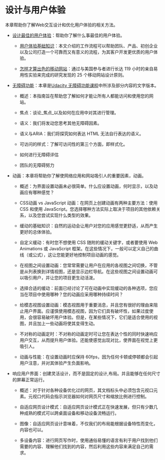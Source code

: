 # 设计与用户体验

本章帮助你了解Web交互设计和优化用户体验的相关方法。

* [设计最佳的用户体验](/she-ji-yu-yong-hu-ti-yan/she-ji-zui-jia-de-yong-hu-ti-yan.md)：帮助你了解什么事最佳的用户体验。

  * [用户体验基础知识](/she-ji-yu-yong-hu-ti-yan/she-ji-zui-jia-de-yong-hu-ti-yan/ji-chu-zhi-shi.md)：本文介绍的工作流程可以帮助团队、产品、初创企业以及公司打造一个可靠而又有意义的流程，为其客户开发更优质的用户体验。

  * [怎样才算出色的移动网站](/she-ji-yu-yong-hu-ti-yan/she-ji-zui-jia-de-yong-hu-ti-yan/zen-yang-cai-suan-chu-se-de-yi-dong-wang-zhan-ff1f.md)：通过与美国参与者进行长达 119 小时的亲自易用性实验来完成的研究发现的 25 个移动网站设计原则。

* [无障碍功能](/she-ji-yu-yong-hu-ti-yan/22-wu-zhang-ai-gong-neng.md)：本章是[Udacity 无障碍功能课程](https://www.udacity.com/course/web-accessibility--ud891)中所涉及部分内容的文字版本。

  * 概述：本指南旨在帮助您了解如何才能让所有人都能访问和使用您的网站。

  * 焦点：谈论_焦点_以及如何在应用中对其进行管理。

  * 语义：我们将发动您思考其他无障碍因素。

  * 语义与ARIA：我们将探究如何表达 HTML 无法自行表达的语义。

  * 可访问的样式：了解可访问性的第三个方面，即样式化。

  * 如何进行无障碍评估

  * 团队的无障碍努力

* 动画：本章将帮助你了解使网络应用和网站吸引人的重要因素，动画。

  * 概述：为界面设置动画未必很简单。什么应设置动画，何时显示，以及动画应有哪种感觉？

  * CSS动画 vs JavaScript 动画：在网页上创建动画有两种主要方法：使用 CSS 和使用 JavaScript。您选择哪种方法实际上取决于项目的其他依赖关系，以及您尝试实现什么类型的效果。

  * 缓动的基础知识：自然的运动会让用户对您的应用感觉更舒适，从而产生更好的总体体验。

  * 自定义缓动：有时您不想使用 CSS 随附的缓动关键字，或者要使用 Web Animations 或 JavaScript 框架。在这些情况下，一般可以定义自己的曲线（或公式），这让您能更好地控制项目动画的感觉。

  * 在视图之间设置动画：您常常需要让用户在应用的各视图之间切换，不管是从列表换到详情视图，还是显示边栏导航。在这些视图之间设置动画可以吸引用户，并让您的项目更生动活泼。

  * 选择合适的缓动：前面已经讨论了可在动画中实现缓动的各种选项，您应当在项目中使用哪种？您的动画应采用哪种持续时间？

  * 给模态视图设置动画：模态视图用于重要消息，并且您有很好的理由来阻止用户界面。应谨慎使用模态视图，因为它们具有破坏性，如果过度使用，会很容易破坏用户体验。但是，在某些情况下，它们是适合使用的视图，并且加上一些动画将使其变得生动。

  * 不对称的动画定时：不对称的动画定时可让您在表达个性的同时快速响应用户交互，从而提升用户体验。还能使感觉出现对比，使界面在视觉上更吸引人。

  * 动画与性能：在设置动画时应保持 60fps，因为任何卡顿或停顿都会引起用户注意，并对其体验产生负面影响。

* 响应用户界面：创建灵活设计，而不是固定的设计,布局。并且能够在任何尺寸的屏幕正常运行。

  * 概述：对于针对各种设备优化过的网页，其文档标头中必须包含元视口元素。元视口代码会指示浏览器如何对网页尺寸和缩放比例进行控制。

  * 自适应网页设计模式：自适应网页设计模式正在快速发展，但只有少数几种成熟的模式可以跨桌面设备和移动设备流畅运行。

  * 图像：自适应网页设计意味着，不仅我们的布局能根据设备特性而变化，内容也可以。

  * 多设备内容：进行网页写作时，使用通俗易懂的语言有利于用户找到他们需要的内容、理解他们找到的内容，然后利用这些内容来满足自己的需求。



